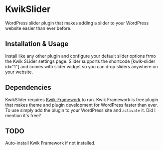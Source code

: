 KwikSlider
==========

WordPress slider plugin that makes adding a slider to your WordPress website easier than ever before.

## Installation & Usage
Install like any other plugin and configure your default slider options frmo the Kwik SLider settings page. Slider supports the shortcode [kwik-slider id="1"] and comes with slider widget so you can drop sliders anywhere on your website.

## Dependencies
KwikSlider requires [Kwik-Framework](https://github.com/kevinchappell/kwik-framework) to run. Kwik Framework is free plugin that makes theme and plugin development for WordPress faster than ever. To use simply add the plugin to your WordPress site and `activate` it. Did I mention it's free?

## TODO
Auto-install Kwik Framework if not installed.
